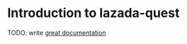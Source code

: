 # Introduction to lazada-quest

TODO: write [great documentation](http://jacobian.org/writing/great-documentation/what-to-write/)
